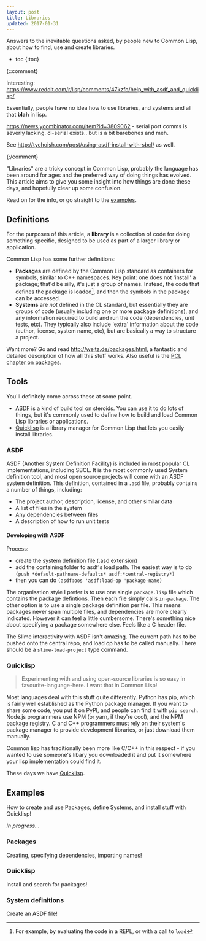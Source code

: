 ```yaml
---
layout: post
title: Libraries
updated: 2017-01-31
---
```


Answers to the inevitable questions asked, by people new to Common Lisp, about
how to find, use and create libraries.

* toc
{:toc}

{::comment}

Interesting:
<https://www.reddit.com/r/lisp/comments/47kzfo/help_with_asdf_and_quicklisp/>

Essentially, people have no idea how to use libraries, and systems and all that
**blah** in lisp.

<https://news.ycombinator.com/item?id=3809062> - serial port comms is severly
lacking. cl-serial exists.. but is a bit barebones and meh.

See http://tychoish.com/post/using-asdf-install-with-sbcl/ as well.

{:/comment}

"Libraries" are a tricky concept in Common Lisp, probably the language has been
around for ages and the preferred way of doing things has evolved. This article
aims to give you some insight into how things are done these days, and hopefully
clear up some confusion.

Read on for the info, or go straight to the [examples](#examples).


## Definitions

For the purposes of this article, a **library** is a collection of code for
doing something specific, designed to be used as part of a larger library or
application.

Common Lisp has some further definitions:

- **Packages** are defined by the Common Lisp standard as containers for
  symbols, similar to C++ namespaces. Key point: one does not 'install' a
  package; that'd be silly, it's just a group of names. Instead, the code that
  defines the package is loaded[^1], and then the symbols in the
  package can be accessed.
- **Systems** are *not* defined in the CL standard, but essentially they are
  groups of code (usually including one or more package definitions), and any
  information required to build and run the code (dependencies, unit tests,
  etc). They typically also include 'extra' information about the code (author,
  license, system name, etc), but are basically a way to structure a project.

Want more? Go and read <http://weitz.de/packages.html>, a fantastic and detailed
description of how all this stuff works. Also useful is
the [PCL chapter on packages][pcl-packages].

[pcl-packages]: http://gigamonkeys.com/book/programming-in-the-large-packages-and-symbols.html

[^1]: For example, by evaluating the code in a REPL, or with a call to `load`


## Tools

You'll definitely come across these at some point.

- [ASDF][asdf] is a kind of build tool on steroids. You can use it to do lots of
  things, but it's commonly used to define how to build and load Common Lisp
  libraries or applications.
- [Quicklisp][quicklisp] is a library manager for Common Lisp that lets you
  easily install libraries.
  
[asdf]: https://common-lisp.net/project/asdf/
[quicklisp]: https://www.quicklisp.org/


### ASDF

ASDF (Another System Definition Facility) is included in most popular CL
implementations, including SBCL. It is the most commonly used System definition
tool, and most open source projects will come with an ASDF system definition.
This definition, contained in a `.asd` file, probably contains a number of
things, including:

- The project author, description, license, and other similar data
- A list of files in the system
- Any dependencies between files
- A description of how to run unit tests


#### Developing with ASDF

Process:

- create the system definition file (.asd extension)
- add the containing folder to asdf's load path. The easiest way is to do `(push
  *default-pathname-defaults* asdf:*central-registry*)`
- then you can do `(asdf:oos 'asdf:load-op 'package-name)`


The organisation style I prefer is to use one single `package.lisp` file which
contains the package defintions. Then each file simply calls `in-package`. The
other option is to use a single package definition per file. This means packages
never span multiple files, and dependencies are more clearly indicated. However
it can feel a little cumbersome. There's something nice about specifying a
package somewhere else. Feels like a C header file.

The Slime interactivity with ASDF isn't amazing. The current path has to be
pushed onto the central repo, and load op has to be called manually. There
should be a `slime-load-project` type command.


### Quicklisp

> Experimenting with and using open-source libraries is so easy in
> favourite-language-here. I want that in Common Lisp!

Most languages deal with this stuff quite differently. Python has pip, which is
fairly well established as the Python package manager. If you want to share some
code, you put it on PyPI, and people can find it with `pip search`. Node.js
programmers use NPM (or yarn, if they're cool), and the NPM package registry. C
and C++ programmers must rely on their system's package manager to provide
development libraries, or just download them manually.

Common lisp has traditionally been more like C/C++ in this respect - if you
wanted to use someone's libary you downloaded it and put it somewhere your lisp
implementation could find it.

These days we have [Quicklisp](http://quicklisp.org).


## Examples

How to create and use Packages, define Systems, and install stuff with
Quicklisp!

*In progress...*

### Packages

Creating, specifying dependencies, importing names!

### Quicklisp

Install and search for packages!

### System definitions

Create an ASDF file!
